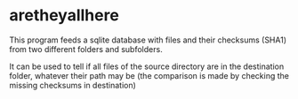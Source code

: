 aretheyallhere
==============

This program feeds a sqlite database with files and their checksums (SHA1) from two different folders and subfolders.

It can be used to tell if all files of the source directory are in the destination folder, whatever their path may be (the comparison is made by checking the missing checksums in destination)
